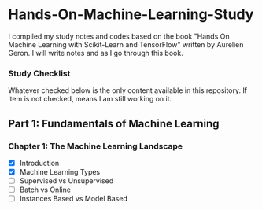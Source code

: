 # Hands-On-Machine-Learning-Study

I compiled my study notes and codes based on the book "Hands On Machine Learning with Scikit-Learn and TensorFlow" written by Aurelien Geron. I will write notes and as I go through this book.

### Study Checklist

Whatever checked below is the only content available in this repository. If item is not checked, means I am still working on it.

## Part 1: Fundamentals of Machine Learning

### Chapter 1: The Machine Learning Landscape

- [X] Introduction
- [X] Machine Learning Types
- [ ] Supervised vs Unsupervised
- [ ] Batch vs Online
- [ ] Instances Based vs Model Based
